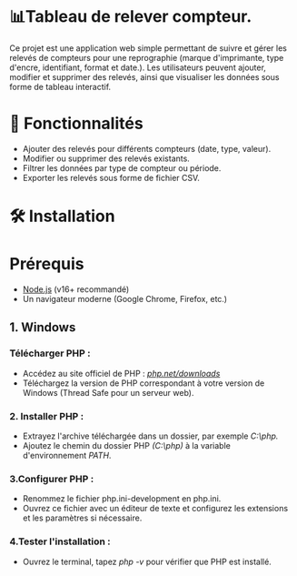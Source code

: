 # 📊Tableau de relever compteur.

Ce projet est une application web simple permettant de suivre et gérer les relevés de compteurs pour une reprographie (marque d'imprimante, type d'encre, identifiant, format et date.). Les utilisateurs peuvent ajouter, modifier et supprimer des relevés, ainsi que visualiser les données sous forme de tableau interactif.

# 🚀 Fonctionnalités

- Ajouter des relevés pour différents compteurs (date, type, valeur).
- Modifier ou supprimer des relevés existants.
- Filtrer les données par type de compteur ou période.
- Exporter les relevés sous forme de fichier CSV.

# 🛠️ Installation

# Prérequis
- [Node.js](https://nodejs.org/fr) (v16+ recommandé)
- Un navigateur moderne (Google Chrome, Firefox, etc.)

## 1. Windows

### Télécharger PHP :
- Accédez au site officiel de PHP : *[php.net/downloads](https://www.php.net/downloads)*
- Téléchargez la version de PHP correspondant à votre version de Windows (Thread Safe pour un serveur web).

### 2. Installer PHP :

- Extrayez l'archive téléchargée dans un dossier, par exemple *C:\php.*
- Ajoutez le chemin du dossier PHP *(C:\php)* à la variable d'environnement *PATH*.

### 3.Configurer PHP :

- Renommez le fichier php.ini-development en php.ini.
- Ouvrez ce fichier avec un éditeur de texte et configurez les extensions et les paramètres si nécessaire.

### 4.Tester l'installation :

- Ouvrez le terminal, tapez *php -v* pour vérifier que PHP est installé.
